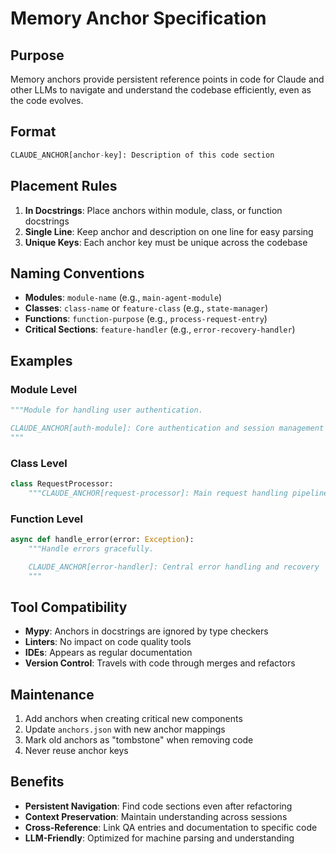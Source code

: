 # Memory Anchor Specification

## Purpose

Memory anchors provide persistent reference points in code for Claude and other LLMs to navigate and understand the codebase efficiently, even as the code evolves.

## Format

```python
CLAUDE_ANCHOR[anchor-key]: Description of this code section
```

## Placement Rules

1. **In Docstrings**: Place anchors within module, class, or function docstrings
2. **Single Line**: Keep anchor and description on one line for easy parsing
3. **Unique Keys**: Each anchor key must be unique across the codebase

## Naming Conventions

- **Modules**: `module-name` (e.g., `main-agent-module`)
- **Classes**: `class-name` or `feature-class` (e.g., `state-manager`)
- **Functions**: `function-purpose` (e.g., `process-request-entry`)
- **Critical Sections**: `feature-handler` (e.g., `error-recovery-handler`)

## Examples

### Module Level
```python
"""Module for handling user authentication.

CLAUDE_ANCHOR[auth-module]: Core authentication and session management
"""
```

### Class Level
```python
class RequestProcessor:
    """CLAUDE_ANCHOR[request-processor]: Main request handling pipeline"""
```

### Function Level
```python
async def handle_error(error: Exception):
    """Handle errors gracefully.

    CLAUDE_ANCHOR[error-handler]: Central error handling and recovery
    """
```

## Tool Compatibility

- **Mypy**: Anchors in docstrings are ignored by type checkers
- **Linters**: No impact on code quality tools
- **IDEs**: Appears as regular documentation
- **Version Control**: Travels with code through merges and refactors

## Maintenance

1. Add anchors when creating critical new components
2. Update `anchors.json` with new anchor mappings
3. Mark old anchors as "tombstone" when removing code
4. Never reuse anchor keys

## Benefits

- **Persistent Navigation**: Find code sections even after refactoring
- **Context Preservation**: Maintain understanding across sessions
- **Cross-Reference**: Link QA entries and documentation to specific code
- **LLM-Friendly**: Optimized for machine parsing and understanding
